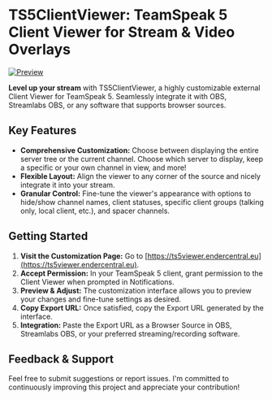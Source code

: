 # TS5ClientViewer: TeamSpeak 5 Client Viewer for Stream & Video Overlays

[![Preview](https://discourse-forums-images.s3.dualstack.us-east-2.amazonaws.com/original/3X/e/4/e4d6dc9e83a23ed933427f1d412a901e1d7d4614.png)](https://github.com/ZockerAxel/TS5ClientViewer)

**Level up your stream** with TS5ClientViewer, a highly customizable external Client Viewer for TeamSpeak 5. Seamlessly integrate it with OBS, Streamlabs OBS, or any software that supports browser sources.

## Key Features

* **Comprehensive Customization:** Choose between displaying the entire server tree or the current channel. Choose which server to display, keep a specific or your own channel in view, and more!
* **Flexible Layout:** Align the viewer to any corner of the source and nicely integrate it into your stream.
* **Granular Control:** Fine-tune the viewer's appearance with options to hide/show channel names, client statuses, specific client groups (talking only, local client, etc.), and spacer channels.

## Getting Started

1. **Visit the Customization Page:** Go to [https://ts5viewer.endercentral.eu](https://ts5viewer.endercentral.eu).
2. **Accept Permission:** In your TeamSpeak 5 client, grant permission to the Client Viewer when prompted in Notifications.
3. **Preview & Adjust:** The customization interface allows you to preview your changes and fine-tune settings as desired.
4. **Copy Export URL:** Once satisfied, copy the Export URL generated by the interface.
5. **Integration:** Paste the Export URL as a Browser Source in OBS, Streamlabs OBS, or your preferred streaming/recording software.

## Feedback & Support

Feel free to submit suggestions or report issues. I'm committed to continuously improving this project and appreciate your contribution!
